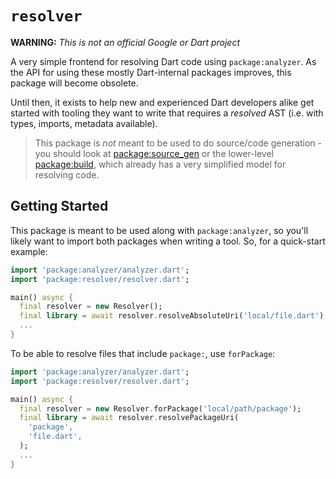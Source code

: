# `resolver`

**WARNING:** _This is not an official Google or Dart project_

A very simple frontend for resolving Dart code using `package:analyzer`.
As the API for using these mostly Dart-internal packages improves, this
package will become obsolete.

Until then, it exists to help new and experienced Dart developers alike
get started with tooling they want to write that requires a _resolved_
AST (i.e. with types, imports, metadata available).

> This package is _not_ meant to be used to do source/code generation -
> you should look at [package:source_gen][pkg_source_gen] or the
> lower-level [package:build][pkg_build], which already has a very
> simplified model for resolving code.

[pkg_source_gen]: https://pub.dartlang.org/packages/source_gen
[pkg_build]: https://pub.dartlang.org/packages/build

## Getting Started

This package is meant to be used along with `package:analyzer`, so
you'll likely want to import both packages when writing a tool. So, for
a quick-start example:

```dart
import 'package:analyzer/analyzer.dart';
import 'package:resolver/resolver.dart';

main() async {
  final resolver = new Resolver();
  final library = await resolver.resolveAbsoluteUri('local/file.dart');
  ...
}
```

To be able to resolve files that include `package:`, use `forPackage`:

```dart
import 'package:analyzer/analyzer.dart';
import 'package:resolver/resolver.dart';

main() async {
  final resolver = new Resolver.forPackage('local/path/package');
  final library = await resolver.resolvePackageUri(
    'package', 
    'file.dart',
  );
  ...
}
```
